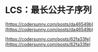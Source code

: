 # LCS：最长公共子序列
[https://codersunny.com/posts/da46549b](<https://codersunny.com/posts/da46549b>)

[https://codersunny.com/posts/62fa33fe](<https://codersunny.com/posts/62fa33fe>)


